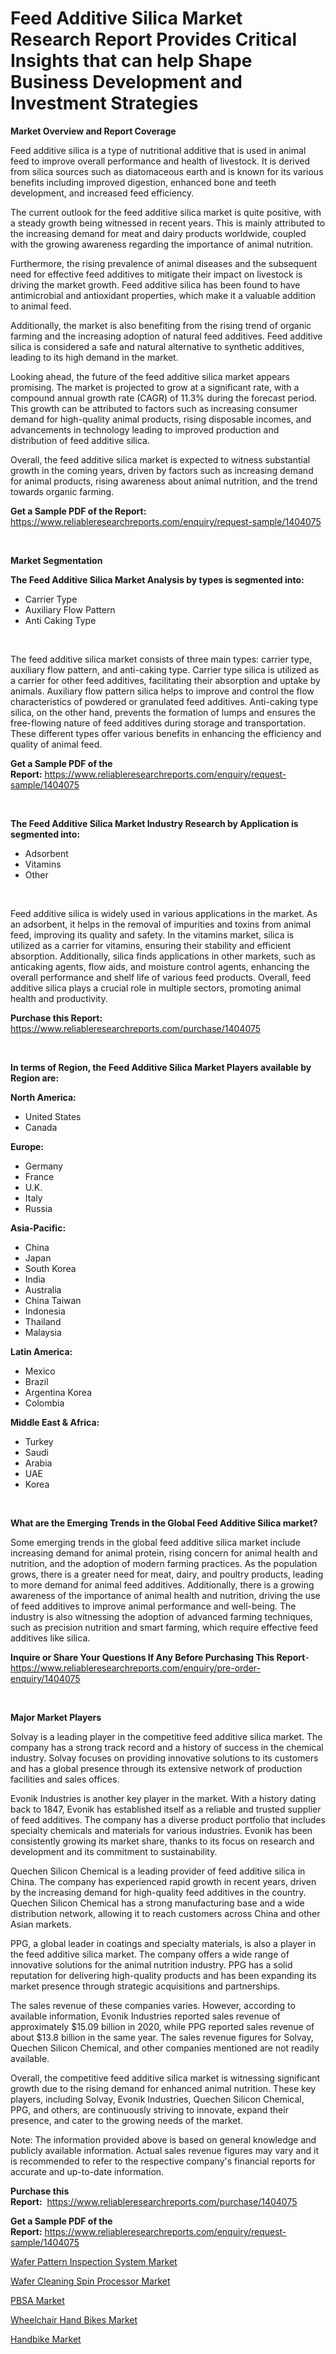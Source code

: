 <p><h1>Feed Additive Silica Market Research Report Provides Critical Insights that can help Shape Business Development and Investment Strategies</h1></p><p><strong>Market Overview and Report Coverage</strong></p>
<p><p>Feed additive silica is a type of nutritional additive that is used in animal feed to improve overall performance and health of livestock. It is derived from silica sources such as diatomaceous earth and is known for its various benefits including improved digestion, enhanced bone and teeth development, and increased feed efficiency.</p><p>The current outlook for the feed additive silica market is quite positive, with a steady growth being witnessed in recent years. This is mainly attributed to the increasing demand for meat and dairy products worldwide, coupled with the growing awareness regarding the importance of animal nutrition.</p><p>Furthermore, the rising prevalence of animal diseases and the subsequent need for effective feed additives to mitigate their impact on livestock is driving the market growth. Feed additive silica has been found to have antimicrobial and antioxidant properties, which make it a valuable addition to animal feed.</p><p>Additionally, the market is also benefiting from the rising trend of organic farming and the increasing adoption of natural feed additives. Feed additive silica is considered a safe and natural alternative to synthetic additives, leading to its high demand in the market.</p><p>Looking ahead, the future of the feed additive silica market appears promising. The market is projected to grow at a significant rate, with a compound annual growth rate (CAGR) of 11.3% during the forecast period. This growth can be attributed to factors such as increasing consumer demand for high-quality animal products, rising disposable incomes, and advancements in technology leading to improved production and distribution of feed additive silica.</p><p>Overall, the feed additive silica market is expected to witness substantial growth in the coming years, driven by factors such as increasing demand for animal products, rising awareness about animal nutrition, and the trend towards organic farming.</p></p>
<p><strong>Get a Sample PDF of the Report:</strong> <a href="https://www.reliableresearchreports.com/enquiry/request-sample/1404075">https://www.reliableresearchreports.com/enquiry/request-sample/1404075</a></p>
<p>&nbsp;</p>
<p><strong>Market Segmentation</strong></p>
<p><strong>The Feed Additive Silica Market Analysis by types is segmented into:</strong></p>
<p><ul><li>Carrier Type</li><li>Auxiliary Flow Pattern</li><li>Anti Caking Type</li></ul></p>
<p>&nbsp;</p>
<p><p>The feed additive silica market consists of three main types: carrier type, auxiliary flow pattern, and anti-caking type. Carrier type silica is utilized as a carrier for other feed additives, facilitating their absorption and uptake by animals. Auxiliary flow pattern silica helps to improve and control the flow characteristics of powdered or granulated feed additives. Anti-caking type silica, on the other hand, prevents the formation of lumps and ensures the free-flowing nature of feed additives during storage and transportation. These different types offer various benefits in enhancing the efficiency and quality of animal feed.</p></p>
<p><strong>Get a Sample PDF of the Report:</strong>&nbsp;<a href="https://www.reliableresearchreports.com/enquiry/request-sample/1404075">https://www.reliableresearchreports.com/enquiry/request-sample/1404075</a></p>
<p>&nbsp;</p>
<p><strong>The Feed Additive Silica Market Industry Research by Application is segmented into:</strong></p>
<p><ul><li>Adsorbent</li><li>Vitamins</li><li>Other</li></ul></p>
<p>&nbsp;</p>
<p><p>Feed additive silica is widely used in various applications in the market. As an adsorbent, it helps in the removal of impurities and toxins from animal feed, improving its quality and safety. In the vitamins market, silica is utilized as a carrier for vitamins, ensuring their stability and efficient absorption. Additionally, silica finds applications in other markets, such as anticaking agents, flow aids, and moisture control agents, enhancing the overall performance and shelf life of various feed products. Overall, feed additive silica plays a crucial role in multiple sectors, promoting animal health and productivity.</p></p>
<p><strong>Purchase this Report:</strong>&nbsp; <a href="https://www.reliableresearchreports.com/purchase/1404075">https://www.reliableresearchreports.com/purchase/1404075</a></p>
<p>&nbsp;</p>
<p><strong>In terms of Region, the Feed Additive Silica Market Players available by Region are:</strong></p>
<p>
    <p> <strong> North America: </strong>
        <ul>
            <li>United States</li>
            <li>Canada</li>
        </ul>
        </p> 
    <p> <strong> Europe: </strong>
        <ul>
            <li>Germany</li>
            <li>France</li>
            <li>U.K.</li>
            <li>Italy</li>
            <li>Russia</li>
        </ul>
        </p> 
    <p> <strong> Asia-Pacific: </strong>
        <ul>
            <li>China</li>
            <li>Japan</li>
            <li>South Korea</li>
            <li>India</li>
            <li>Australia</li>
            <li>China Taiwan</li>
            <li>Indonesia</li>
            <li>Thailand</li>
            <li>Malaysia</li>
        </ul>
        </p> 
    <p> <strong> Latin America: </strong>
        <ul>
            <li>Mexico</li>
            <li>Brazil</li>
            <li>Argentina Korea</li>
            <li>Colombia</li>
        </ul>
        </p> 
    <p> <strong> Middle East & Africa: </strong>
        <ul>
            <li>Turkey</li>
            <li>Saudi</li>
            <li>Arabia</li>
            <li>UAE</li>
            <li>Korea</li>
        </ul>
    </p>
    </p>
<p>&nbsp;</p>
<p><strong>What are the Emerging Trends in the Global Feed Additive Silica market?</strong></p>
<p><p>Some emerging trends in the global feed additive silica market include increasing demand for animal protein, rising concern for animal health and nutrition, and the adoption of modern farming practices. As the population grows, there is a greater need for meat, dairy, and poultry products, leading to more demand for animal feed additives. Additionally, there is a growing awareness of the importance of animal health and nutrition, driving the use of feed additives to improve animal performance and well-being. The industry is also witnessing the adoption of advanced farming techniques, such as precision nutrition and smart farming, which require effective feed additives like silica.</p></p>
<p><strong>Inquire or Share Your Questions If Any Before Purchasing This Report</strong>- <a href="https://www.reliableresearchreports.com/enquiry/pre-order-enquiry/1404075">https://www.reliableresearchreports.com/enquiry/pre-order-enquiry/1404075</a></p>
<p>&nbsp;</p>
<p><strong>Major Market Players</strong></p>
<p><p>Solvay is a leading player in the competitive feed additive silica market. The company has a strong track record and a history of success in the chemical industry. Solvay focuses on providing innovative solutions to its customers and has a global presence through its extensive network of production facilities and sales offices.</p><p>Evonik Industries is another key player in the market. With a history dating back to 1847, Evonik has established itself as a reliable and trusted supplier of feed additives. The company has a diverse product portfolio that includes specialty chemicals and materials for various industries. Evonik has been consistently growing its market share, thanks to its focus on research and development and its commitment to sustainability.</p><p>Quechen Silicon Chemical is a leading provider of feed additive silica in China. The company has experienced rapid growth in recent years, driven by the increasing demand for high-quality feed additives in the country. Quechen Silicon Chemical has a strong manufacturing base and a wide distribution network, allowing it to reach customers across China and other Asian markets.</p><p>PPG, a global leader in coatings and specialty materials, is also a player in the feed additive silica market. The company offers a wide range of innovative solutions for the animal nutrition industry. PPG has a solid reputation for delivering high-quality products and has been expanding its market presence through strategic acquisitions and partnerships.</p><p>The sales revenue of these companies varies. However, according to available information, Evonik Industries reported sales revenue of approximately $15.09 billion in 2020, while PPG reported sales revenue of about $13.8 billion in the same year. The sales revenue figures for Solvay, Quechen Silicon Chemical, and other companies mentioned are not readily available.</p><p>Overall, the competitive feed additive silica market is witnessing significant growth due to the rising demand for enhanced animal nutrition. These key players, including Solvay, Evonik Industries, Quechen Silicon Chemical, PPG, and others, are continuously striving to innovate, expand their presence, and cater to the growing needs of the market. </p><p>Note: The information provided above is based on general knowledge and publicly available information. Actual sales revenue figures may vary and it is recommended to refer to the respective company's financial reports for accurate and up-to-date information.</p></p>
<p><strong>Purchase this Report:</strong>&nbsp;&nbsp;<a href="https://www.reliableresearchreports.com/purchase/1404075">https://www.reliableresearchreports.com/purchase/1404075</a></p>
<p></p>
<p><strong>Get a Sample PDF of the Report:</strong>&nbsp;<a href="https://www.reliableresearchreports.com/enquiry/request-sample/1404075">https://www.reliableresearchreports.com/enquiry/request-sample/1404075</a></p>
<p><p><a href="https://github.com/RichRobinson5/Market-Research-Report-List-2/blob/main/wafer-pattern-inspection-system-market.md">Wafer Pattern Inspection System Market</a></p><p><a href="https://github.com/JameTravis/Market-Research-Report-List-2/blob/main/wafer-cleaning-spin-processor-market.md">Wafer Cleaning Spin Processor Market</a></p><p><a href="https://www.linkedin.com/pulse/pbsa-market-size-2023-2030-global-industrial-analysis-7ncme/">PBSA Market</a></p><p><a href="https://medium.com/@anibalstamm1912/analyzing-wheelchair-hand-bikes-market-global-industry-perspective-and-forecast-2023-to-2030-39ddbba58413">Wheelchair Hand Bikes Market</a></p><p><a href="https://medium.com/@elianehilll2023/handbike-market-exploring-market-share-market-trends-and-future-growth-5f0622000300">Handbike Market</a></p></p>